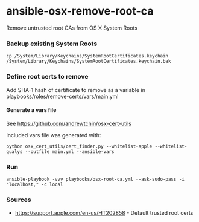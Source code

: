 # ansible-osx-remove-root-ca
Remove untrusted root CAs from OS X System Roots

### Backup existing System Roots

```
cp /System/Library/Keychains/SystemRootCertificates.keychain /System/Library/Keychains/SystemRootCertificates.keychain.bak
```

### Define root certs to remove

Add SHA-1 hash of certificate to remove as a variable in playbooks/roles/remove-certs/vars/main.yml

#### Generate a vars file

See https://github.com/andrewtchin/osx-cert-utils

Included vars file was generated with:
```
python osx_cert_utils/cert_finder.py --whitelist-apple --whitelist-qualys --outfile main.yml --ansible-vars
```

### Run

```
ansible-playbook -vvv playbooks/osx-root-ca.yml --ask-sudo-pass -i "localhost," -c local
```

### Sources

* https://support.apple.com/en-us/HT202858 - Default trusted root certs
